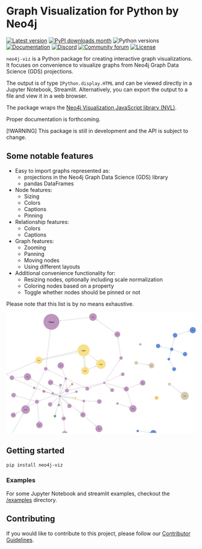 # Graph Visualization for Python by Neo4j

[![Latest version](https://img.shields.io/pypi/v/neo4j-viz)](https://pypi.org/project/neo4j-viz/)
[![PyPI downloads month](https://img.shields.io/pypi/dm/neo4j-viz)](https://pypi.org/project/neo4j-viz/)
![Python versions](https://img.shields.io/pypi/pyversions/neo4j-viz)
[![Documentation](https://img.shields.io/badge/Documentation-latest-blue)](https://development.neo4j.dev/docs/nvl-python/preview/)
[![Discord](https://img.shields.io/discord/787399249741479977?label=Chat&logo=discord)](https://discord.gg/neo4j)
[![Community forum](https://img.shields.io/website?down_color=lightgrey&down_message=offline&label=Forums&logo=discourse&up_color=green&up_message=online&url=https%3A%2F%2Fcommunity.neo4j.com%2F)](https://community.neo4j.com)
[![License](https://img.shields.io/pypi/l/neo4j-viz)](https://pypi.org/project/neo4j-viz/)

`neo4j-viz` is a Python package for creating interactive graph visualizations.
It focuses on convenience to visualize graphs from Neo4j Graph Data Science (GDS) projections.

The output is of type `IPython.display.HTML` and can be viewed directly in a Jupyter Notebook, Streamlit.
Alternatively, you can export the output to a file and view it in a web browser.

The package wraps the [Neo4j Visualization JavaScript library (NVL)](https://neo4j.com/docs/nvl/current/).

Proper documentation is forthcoming.

[!WARNING] 
This package is still in development and the API is subject to change.



## Some notable features

* Easy to import graphs represented as:
  * projections in the Neo4j Graph Data Science (GDS) library
  * pandas DataFrames
* Node features:
  * Sizing
  * Colors
  * Captions
  * Pinning
* Relationship features:
  * Colors
  * Captions
* Graph features:
  * Zooming
  * Panning
  * Moving nodes
  * Using different layouts
* Additional convenience functionality for:
  * Resizing nodes, optionally including scale normalization
  * Coloring nodes based on a property
  * Toggle whether nodes should be pinned or not

Please note that this list is by no means exhaustive.


![Example Graph](examples/example_cora_graph.png)


## Getting started

```
pip install neo4j-viz
```

### Examples

For some Jupyter Notebook and streamlit examples, checkout the [/examples](/examples)  directory.


## Contributing

If you would like to contribute to this project, please follow our [Contributor Guidelines](./CONTRIBUTING.md).
